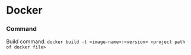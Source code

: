 # Docker

### Command

Build command: ```docker build -t <image-name>:<version> <project path of docker file>```

